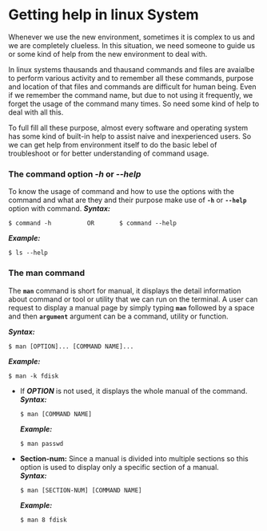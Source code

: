 # Getting help in linux System

Whenever we use the new environment, sometimes it is complex to us and we are completely clueless. In this situation, we need someone to guide us or some kind of help from the new environment to deal with. 

In linux systems thausands and thausand commands and files are avaialbe to perform various activity and to remember all these commands, purpose and location of that files and commands are difficult for human being. Even if we remember the command name, but due to not using it frequently, we forget the usage of the command many times. So need some kind of help to deal with all this.


To full fill all these purpose, almost every software and operating system has some kind of built-in help to assist naive and inexperienced users. So we can get help from environment itself to do the basic lebel of troubleshoot or for better understanding of command usage.


### The command option **_-h_** or **_--help_**
To know the usage of command and how to use the options with the command and what are they and their purpose make use of **` -h `** or **` --help `** option with command.
**_Syntax:_** <br>
```
$ command -h          OR       $ command --help
```
**_Example:_** <br>
```
$ ls --help
```


### The man command
The **` man `** command is short for manual, it displays the detail information about command or tool or utility that we can run on
the terminal. A user can request to display a manual page by simply typing **` man `** followed by a space and then **` argument `** argument can be a command, utility or function. <br>

**_Syntax:_** <br>
```
$ man [OPTION]... [COMMAND NAME]...
```
**_Example:_** <br>
```
$ man -k fdisk
```
  - If **_OPTION_** is not used, it displays the whole manual of the command. <br>
    **_Syntax:_** <br>
    ```
    $ man [COMMAND NAME]
    ```
    **_Example:_** <br>
    ```
    $ man passwd
    ```
  - **Section-num:** Since a manual is divided into multiple sections so this option is used to display
only a specific section of a manual. <br>
    **_Syntax:_** <br>
    ```
    $ man [SECTION-NUM] [COMMAND NAME]
    ```
    **_Example:_** <br>
    ```
    $ man 8 fdisk
    ```





